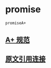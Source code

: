 # promise

```
promiseA+
```

## [A+ 规范](https://promisesaplus.com/)
## [原文引用连接](https://segmentfault.com/a/1190000023157856)
